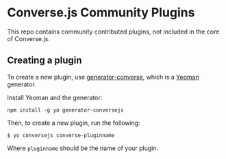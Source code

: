 # Converse.js Community Plugins

This repo contains community contributed plugins, not included in the core of Converse.js.

## Creating a plugin

To create a new plugin, use [generator-converse](https://github.com/conversejs/generator-conversejs),
which is a [Yeoman](http://yeoman.io/) generator.

Install Yeoman and the generator:

    npm install -g yo generator-conversejs

Then, to create a new plugin, run the following:

    $ yo conversejs converse-pluginname

Where `pluginname` should be the name of your plugin.
